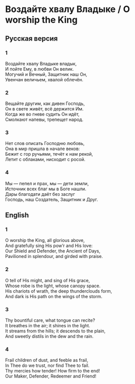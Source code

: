 # Воздайте хвалу Владыке / O worship the King

## Русская версия  

### 1
Воздайте хвалу Владыке владык,  
И пойте Ему, в любви Он велик.  
Могучий и Вечный, Защитник наш Он,  
Увенчан величьем, хвалой облечён.  

### 2  
Вещайте другим, как дивен Господь,  
Он в свете живёт, всё держится Им.  
Когда же во гневе судить Он идёт,  
Смолкают напевы, трепещет народ.  

### 3  
Нет слов описать Господню любовь,  
Она в мир пришла в начале веков:  
Бежит с гор ручьями, течёт к нам рекой,  
Летит с облаками, нисходит с росой.

### 4  
Мы — пепел и прах, мы — дети земли,  
Источник всех благ мы в Боге нашли.  
Дары благодати даёт без заслуг  
Господь, наш Создатель, Защитник и Друг.  

## English  

### 1
O worship the King, all glorious above,  
And gratefully sing His pow’r and His love:  
Our Shield and Defender, the Ancient of Days,  
Pavilioned in splendour, and girded with praise.  

### 2
O tell of His might, and sing of His grace,  
Whose robe is the light, whose canopy space.  
His chariots of wrath, the deep thunderclouds form,  
And dark is His path on the wings of the storm.  

### 3
Thy bountiful care, what tongue can recite?  
It breathes in the air; it shines in the light.  
It streams from the hills; it descends to the plain,  
And sweetly distils in the dew and the rain.  

### 4  
Frail children of dust, and feeble as frail,  
In Thee do we trust, nor find Thee to fail.  
Thy mercies how tender! How firm to the end!  
Our Maker, Defender, Redeemer and Friend!  
